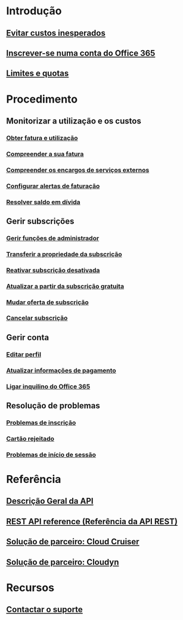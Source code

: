 # Introdução
## [Evitar custos inesperados](billing-getting-started.md)
## [Inscrever-se numa conta do Office 365](billing-use-existing-office-365-account-azure-subscription.md)
## [Limites e quotas](../azure-subscription-service-limits.md?toc=/azure/billing/TOC.json)
# Procedimento
## Monitorizar a utilização e os custos
### [Obter fatura e utilização](billing-download-azure-invoice-daily-usage-date.md)
### [Compreender a sua fatura](billing-understand-your-bill.md)
### [Compreender os encargos de serviços externos](billing-understand-your-azure-marketplace-charges.md)
### [Configurar alertas de faturação](billing-set-up-alerts.md)
### [Resolver saldo em dívida](billing-azure-subscription-past-due-balance.md)
## Gerir subscrições
### [Gerir funções de administrador](billing-add-change-azure-subscription-administrator.md)
### [Transferir a propriedade da subscrição](billing-subscription-transfer.md)
### [Reativar subscrição desativada](billing-subscription-become-disable.md)
### [Atualizar a partir da subscrição gratuita](billing-upgrade-azure-subscription.md)
### [Mudar oferta de subscrição](billing-how-to-switch-azure-offer.md)
### [Cancelar subscrição](billing-how-to-cancel-azure-subscription.md)
## Gerir conta
### [Editar perfil](billing-how-to-change-azure-account-profile.md)
### [Atualizar informações de pagamento](billing-how-to-change-credit-card.md)
### [Ligar inquilino do Office 365](billing-add-office-365-tenant-to-azure-subscription.md)
## Resolução de problemas
### [Problemas de inscrição](billing-troubleshoot-azure-sign-up-issues.md)
### [Cartão rejeitado](billing-credit-card-fails-during-azure-sign-up.md)
### [Problemas de início de sessão](billing-cannot-login-subscription.md)

# Referência
## [Descrição Geral da API](billing-usage-rate-card-overview.md)
## [REST API reference (Referência da API REST)](https://msdn.microsoft.com/en-us/library/azure/1ea5b323-54bb-423d-916f-190de96c6a3c)
## [Solução de parceiro: Cloud Cruiser](billing-usage-rate-card-partner-solution-cloudcruiser.md)
## [Solução de parceiro: Cloudyn](billing-usage-rate-card-partner-solution-cloudyn.md)

# Recursos
## [Contactar o suporte](../azure-supportability/how-to-create-azure-support-request.md)


<!--HONumber=Feb17_HO2-->


